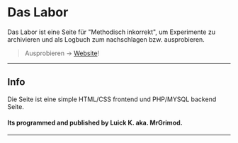 Das Labor
===================


Das Labor ist eine Seite für "Methodisch inkorrekt", um Experimente zu archivieren und als Logbuch zum nachschlagen bzw. ausprobieren.

>  Ausprobieren -> [Website](http://134.255.234.216/exper/index.php)!


----------


Info
-------------
Die Seite ist eine simple HTML/CSS frontend und PHP/MYSQL backend Seite.

#### Its programmed and published by Luick K. aka. MrGrimod.
----------
